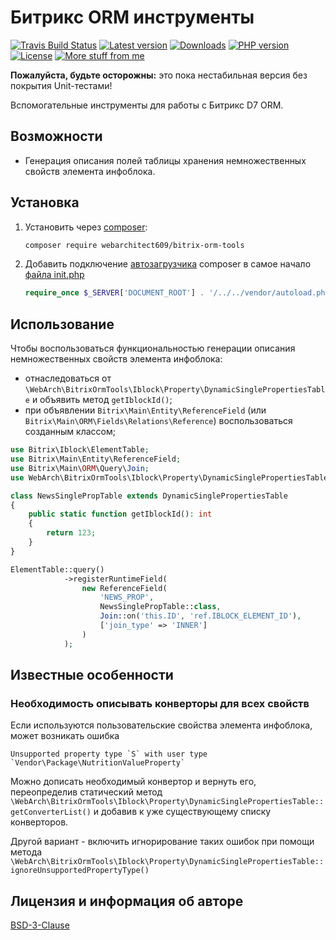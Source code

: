 Битрикс ORM инструменты
=======================
[![Travis Build Status](https://travis-ci.com/webarchitect609/bitrix-orm-tools.svg?branch=master)](https://travis-ci.com/webarchitect609/bitrix-orm-tools)
[![Latest version](https://img.shields.io/github/v/tag/webarchitect609/bitrix-orm-tools?sort=semver)](https://github.com/webarchitect609/bitrix-orm-tools/releases)
[![Downloads](https://img.shields.io/packagist/dt/webarchitect609/bitrix-orm-tools)](https://packagist.org/packages/webarchitect609/bitrix-orm-tools)
[![PHP version](https://img.shields.io/packagist/php-v/webarchitect609/bitrix-orm-tools)](https://www.php.net/supported-versions.php)
[![License](https://img.shields.io/github/license/webarchitect609/bitrix-orm-tools)](LICENSE.md)
[![More stuff from me](https://img.shields.io/badge/packagist-webarchitect609-blueviolet)](https://packagist.org/packages/webarchitect609/)

**Пожалуйста, будьте осторожны:** это пока нестабильная версия без покрытия Unit-тестами!

Вспомогательные инструменты для работы с Битрикс D7 ORM. 

Возможности
-----------
- Генерация описания полей таблицы хранения немножественных свойств элемента инфоблока.

Установка
---------
1. Установить через [composer](https://getcomposer.org/):

    ```bash
    composer require webarchitect609/bitrix-orm-tools
    ```
2. Добавить подключение [автозагрузчика](https://getcomposer.org/doc/01-basic-usage.md#autoloading) composer в самое
начало [файла init.php](https://dev.1c-bitrix.ru/learning/course/index.php?COURSE_ID=43&LESSON_ID=2916&LESSON_PATH=3913.4776.2916)
    
    ```php
    require_once $_SERVER['DOCUMENT_ROOT'] . '/../../vendor/autoload.php';
    ```

Использование
-------------
Чтобы воспользоваться функциональностью генерации описания немножественных свойств элемента инфоблока:
- отнаследоваться от `\WebArch\BitrixOrmTools\Iblock\Property\DynamicSinglePropertiesTable` и объявить метод
    `getIblockId()`;
- при объявлении `Bitrix\Main\Entity\ReferenceField` (или `Bitrix\Main\ORM\Fields\Relations\Reference`)
    воспользоваться созданным классом;

```php
use Bitrix\Iblock\ElementTable;
use Bitrix\Main\Entity\ReferenceField;
use Bitrix\Main\ORM\Query\Join;
use WebArch\BitrixOrmTools\Iblock\Property\DynamicSinglePropertiesTable;

class NewsSinglePropTable extends DynamicSinglePropertiesTable
{
    public static function getIblockId(): int
    {
        return 123;
    }
}

ElementTable::query()
            ->registerRuntimeField(
                new ReferenceField(
                    'NEWS_PROP',
                    NewsSinglePropTable::class,
                    Join::on('this.ID', 'ref.IBLOCK_ELEMENT_ID'),
                    ['join_type' => 'INNER']
                )
            );
```

Известные особенности
---------------------

### Необходимость описывать конверторы для всех свойств
Если используются пользовательские свойства элемента инфоблока, может возникать ошибка

```
Unsupported property type `S` with user type `Vendor\Package\NutritionValueProperty`
```

Можно дописать необходимый конвертор и вернуть его, переопределив статический метод
`\WebArch\BitrixOrmTools\Iblock\Property\DynamicSinglePropertiesTable::getConverterList()` и добавив к уже
существующему списку конверторов.

Другой вариант - включить игнорирование таких ошибок при помощи метода
`\WebArch\BitrixOrmTools\Iblock\Property\DynamicSinglePropertiesTable::ignoreUnsupportedPropertyType()`

Лицензия и информация об авторе
--------------------------------

[BSD-3-Clause](LICENSE.md)

